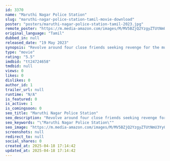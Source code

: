 ```yaml
---
id: 3370
name: "Maruthi Nagar Police Station"
slug: "maruthi-nagar-police-station-tamil-movie-download"
poster: "posters/maruthi-nagar-police-station-tamil-2023.jpg"
remote_poster: "https://m.media-amazon.com/images/M/MV5BZjQ2YzgyZTUtNmU3Yy00MDgzLWE5NGUtNTgzNTUxMDQ0MWU5XkEyXkFqcGc@._V1_SX300.jpg"
original_language: "Tamil"
dubbed_in: null
released_date: "19 May 2023"
synopsis: "Revolve around four close friends seeking revenge for the murder of their friend"
type: "movie"
rating: "5.5"
imdbid: "tt24724658"
tmdbid: null
views: 0
likes: 0
dislikes: 0
author_id: 1
trailer_url: null
runtime: "N/A"
is_featured: 0
is_active: 1
is_comingsoon: 0
seo_title: "Maruthi Nagar Police Station"
seo_description: "Revolve around four close friends seeking revenge for the murder of their friend"
seo_keywords: "\"Maruthi Nagar Police Station\""
seo_image: "https://m.media-amazon.com/images/M/MV5BZjQ2YzgyZTUtNmU3Yy00MDgzLWE5NGUtNTgzNTUxMDQ0MWU5XkEyXkFqcGc@._V1_SX300.jpg"
screenshots: null
redirect_to: null
social_shares: 0
created_at: 2025-04-18 17:14:42
updated_at: 2025-04-18 17:14:42
---
```


